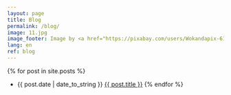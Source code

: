```yaml
---
layout: page
title: Blog
permalink: /blog/
image: 11.jpg
image_footer: Image by <a href="https://pixabay.com/users/Wokandapix-614097/?utm_source=link-attribution&amp;utm_medium=referral&amp;utm_campaign=image&amp;utm_content=2355684">Wokandapix</a> from <a href="https://pixabay.com/?utm_source=link-attribution&amp;utm_medium=referral&amp;utm_campaign=image&amp;utm_content=2355684">Pixabay</a>
lang: en
ref: blog
---
```

{% for post in site.posts %}
  * <span>{{ post.date | date_to_string }}</span> <a href="{{ post.url }}" title="{{ post.title }}">{{ post.title }}</a>
{% endfor %}
